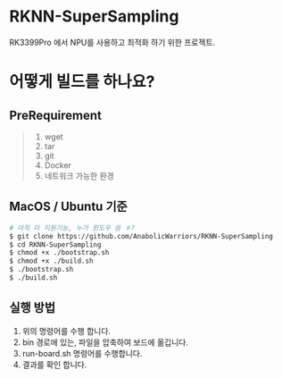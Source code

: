 # RKNN-SuperSampling

RK3399Pro 에서 NPU를 사용하고 최적화 하기 위한 프로젝트.


# 어떻게 빌드를 하나요?

## PreRequirement 

> 1. wget<br>
> 2. tar<br>
> 3. git<br>
> 4. Docker<br>
> 5. 네트워크 가능한 환경<br>

## MacOS / Ubuntu 기준

```sh
# 아직 미 지원기능, 누가 윈도우 씀 ㅎ?
$ git clone https://github.com/AnabolicWarriors/RKNN-SuperSampling
$ cd RKNN-SuperSampling
$ chmod +x ./bootstrap.sh
$ chmod +x ./build.sh
$ ./bootstrap.sh
$ ./build.sh
```

## 실행 방법

1. 위의 명령어를 수행 합니다.
2. bin 경로에 있는, 파일을 압축하여 보드에 옮깁니다.
3. run-board.sh 명령어를 수행합니다.
4. 결과를 확인 합니다.
